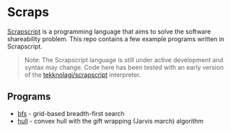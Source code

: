 # Scraps

[Scrapscript](https://scrapscript.org/) is a programming language that aims to solve the software shareability problem. This repo contains a few example programs written in Scrapscript.

> Note: The Scrapscript language is still under active development and syntax may change. Code here has been tested with an early version of the [tekknolagi/scrapscript](https://github.com/tekknolagi/scrapscript) interpreter.

## Programs

- [bfs](bfs.scrap) - grid-based breadth-first search
- [hull](hull.scrap) - convex hull with the gift wrapping (Jarvis march) algorithm
